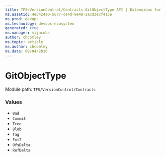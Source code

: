 ```yaml
---
title: TFS/VersionControl/Contracts GitObjectType API | Extensions for Azure DevOps Services
ms.assetid: 4e5424a0-5677-ce4d-9e48-2acd3ecf415e
ms.prod: devops
ms.technology: devops-ecosystem
generated: true
ms.manager: mijacobs
author: chcomley
ms.topic: article
ms.author: chcomley
ms.date: 08/04/2016
---
```


# GitObjectType

Module path: `TFS/VersionControl/Contracts`

### Values

* `Bad` 
* `Commit` 
* `Tree` 
* `Blob` 
* `Tag` 
* `Ext2` 
* `OfsDelta` 
* `RefDelta` 

